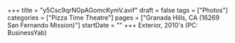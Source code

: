 +++
title = "y5Csc9qrNGpAGomcKymV.avif"
draft = false
tags = ["Photos"]
categories = ["Pizza Time Theatre"]
pages = ["Granada Hills, CA (16269 San Fernando Mission)"]
startDate = ""
+++
Exterior, 2010's (PC: BusinessYab)
